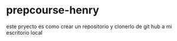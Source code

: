 # prepcourse-henry
este pryecto es como crear un repositorio y clonerlo de git hub a mi escritorio local  
